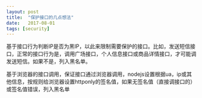 ```yaml
---
layout: post
title:  "保护接口的几点想法"
date:   2017-08-01
tags: [security]
---
```


基于接口行为判断IP是否为黑IP，以此来限制需要保护的接口。比如，发送短信接口，正常的接口行为是，调用广场接口，个人信息接口或商品详情接口，才可能调发送短信。如果不是，列入黑名单。

基于浏览器的接口调用，保证接口通过浏览器调用，nodejs设置根据ua，ip或其他信息，按规则给浏览器设置httponly的签名值，如果无签名值（直接调接口的）或签名值错误，列入黑名单
